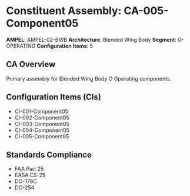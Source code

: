 # Constituent Assembly: CA-005-Component05

**AMPEL**: AMPEL-02-BWB
**Architecture**: Blended Wing Body
**Segment**: O-OPERATING
**Configuration Items**: 5

## CA Overview
Primary assembly for Blended Wing Body O Operating components.

## Configuration Items (CIs)
- CI-001-Component05
- CI-002-Component05
- CI-003-Component05
- CI-004-Component05
- CI-005-Component05

## Standards Compliance
- FAA Part 25
- EASA CS-25
- DO-178C
- DO-254
